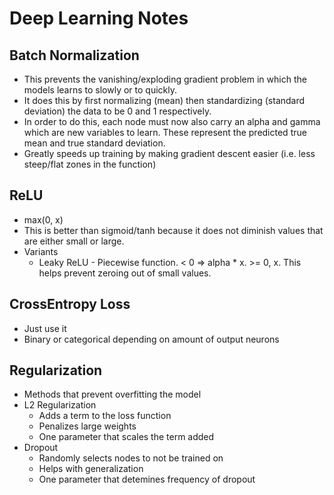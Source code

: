 # Deep Learning Notes

## Batch Normalization

-   This prevents the vanishing/exploding gradient problem in which the models learns to slowly or to quickly.
-   It does this by first normalizing (mean) then standardizing (standard deviation) the data to be 0 and 1 respectively.
-   In order to do this, each node must now also carry an alpha and gamma which are new variables to learn. These represent the predicted true mean and true standard deviation.
-   Greatly speeds up training by making gradient descent easier (i.e. less steep/flat zones in the function)

## ReLU

-   max(0, x)
-   This is better than sigmoid/tanh because it does not diminish values that are either small or large.
-   Variants
    -   Leaky ReLU - Piecewise function. < 0 => alpha \* x. >= 0, x. This helps prevent zeroing out of small values.

## CrossEntropy Loss

-   Just use it
-   Binary or categorical depending on amount of output neurons

## Regularization

-   Methods that prevent overfitting the model
-   L2 Regularization
    -   Adds a term to the loss function
    -   Penalizes large weights
    -   One parameter that scales the term added
-   Dropout
    -   Randomly selects nodes to not be trained on
    -   Helps with generalization
    -   One parameter that detemines frequency of dropout
